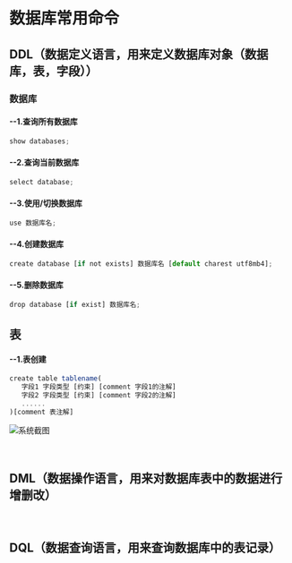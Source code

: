 # 数据库常用命令

<p> 
  
## DDL（数据定义语言，用来定义数据库对象（数据库，表，字段））
### 数据库
#### --1.查询所有数据库
```jsx title="src/components/HelloDocusaurus.js"
show databases;
```
#### --2.查询当前数据库
```jsx title="src/components/HelloDocusaurus.js"
select database;
```
#### --3.使用/切换数据库
```jsx title="src/components/HelloDocusaurus.js"
use 数据库名;
```
#### --4.创建数据库
```jsx title="src/components/HelloDocusaurus.js"
create database [if not exists] 数据库名 [default charest utf8mb4];
```
#### --5.删除数据库
```jsx title="src/components/HelloDocusaurus.js"
drop database [if exist] 数据库名;
```

## 表
#### --1.表创建
```jsx title="src/components/HelloDocusaurus.js"
create table tablename(
   字段1 字段类型 [约束] [comment 字段1的注解]
   字段2 字段类型 [约束] [comment 字段2的注解]
   ......
)[comment 表注解]
```
 ![系统截图](Users/成/Pictures/Screenshots/javaweb/mysql/DDL1.png)

<br>

## DML（数据操作语言，用来对数据库表中的数据进行增删改）

<br>

## DQL（数据查询语言，用来查询数据库中的表记录）
